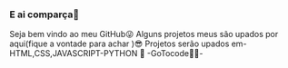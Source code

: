 ### E ai comparça👋
Seja bem vindo ao meu GitHub😜
 Alguns projetos meus são upados por aqui(fique a vontade para achar )😎
  Projetos serão upados em-HTML,CSS,JAVASCRIPT-PYTHON 🐍
-GoTocode🧑‍💻-

<!--
**invitaman/invitaman** is a ✨ _special_ ✨ repository because its `README.md` (this file) appears on your GitHub profile.

Here are some ideas to get you started:

- 🔭 I’m currently working on ...
- 🌱 I’m currently learning ...
- 👯 I’m looking to collaborate on ...
- 🤔 I’m looking for help with ...
- 💬 Ask me about ...
- 📫 How to reach me: ...
- 😄 Pronouns: ...
- ⚡ Fun fact: ...
-->
